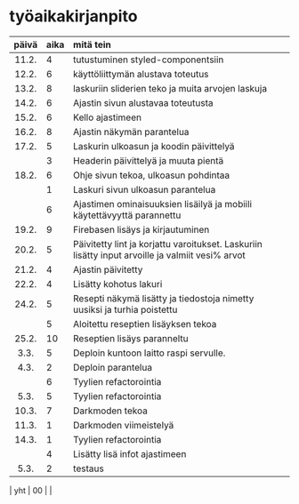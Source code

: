 # työaikakirjanpito

| päivä | aika | mitä tein                                                                                        |
| :---: | :--- | :----------------------------------------------------------------------------------------------- |
| 11.2. | 4    | tutustuminen styled-componentsiin                                                                |
| 12.2. | 6    | käyttöliittymän alustava toteutus                                                                |
| 13.2. | 8    | laskuriin sliderien teko ja muita arvojen laskuja                                                |
| 14.2. | 6    | Ajastin sivun alustavaa toteutusta                                                               |
| 15.2. | 6    | Kello ajastimeen                                                                                 |
| 16.2. | 8    | Ajastin näkymän parantelua                                                                       |
| 17.2. | 5    | Laskurin ulkoasun ja koodin päivittelyä                                                          |
|       | 3    | Headerin päivittelyä ja muuta pientä                                                             |
| 18.2. | 6    | Ohje sivun tekoa, ulkoasun pohdintaa                                                             |
|       | 1    | Laskuri sivun ulkoasun parantelua                                                                |
|       | 6    | Ajastimen ominaisuuksien lisäilyä ja mobiili käytettävyyttä parannettu                           |
| 19.2. | 9    | Firebasen lisäys ja kirjautuminen                                                                |
| 20.2. | 5    | Päivitetty lint ja korjattu varoitukset. Laskuriin lisätty input arvoille ja valmiit vesi% arvot |
| 21.2. | 4    | Ajastin päivitetty                                                                               |
| 22.2. | 4    | Lisätty kohotus lakuri                                                                           |
| 24.2. | 5    | Resepti näkymä lisätty ja tiedostoja nimetty uusiksi ja turhia poistettu                         |
|       | 5    | Aloitettu reseptien lisäyksen tekoa                                                              |
| 25.2. | 10   | Reseptien lisäys paranneltu                                                                      |
| 3.3.  | 5    | Deploin kuntoon laitto raspi servulle.                                                           |
| 4.3.  | 2    | Deploin parantelua                                                                               |
|       | 6    | Tyylien refactorointia                                                                           |
| 5.3.  | 5    | Tyylien refactorointia                                                                           |
| 10.3. | 7    | Darkmoden tekoa                                                                                  |
| 11.3. | 1    | Darkmoden viimeistelyä                                                                           |
| 14.3. | 1    | Tyylien refactorointia                                                                           |
|       | 4    | Lisätty lisä infot ajastimeen                                                                    |
| 5.3.  | 2    | testaus                                                                                          |

| yht | 00 | |
